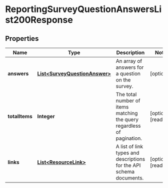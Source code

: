 

# ReportingSurveyQuestionAnswersList200Response


## Properties

| Name | Type | Description | Notes |
|------------ | ------------- | ------------- | -------------|
|**answers** | [**List&lt;SurveyQuestionAnswer&gt;**](SurveyQuestionAnswer.md) | An array of answers for a question on the survey. |  [optional] |
|**totalItems** | **Integer** | The total number of items matching the query regardless of pagination. |  [optional] [readonly] |
|**links** | [**List&lt;ResourceLink&gt;**](ResourceLink.md) | A list of link types and descriptions for the API schema documents. |  [optional] [readonly] |



